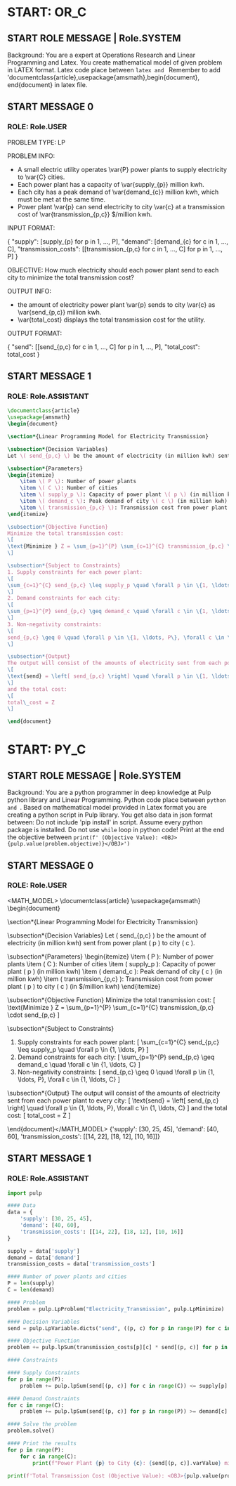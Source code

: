 # START: OR_C 
## START ROLE MESSAGE | Role.SYSTEM 
Background: You are a expert at Operations Research and Linear Programming and Latex. You create mathematical model of given problem in LATEX format. Latex code place between ```latex and ``` Remember to add 'documentclass{article},usepackage{amsmath},begin{document}, end{document} in latex file. 
## START MESSAGE 0 
### ROLE: Role.USER
<DESCRIPTION>
PROBLEM TYPE: LP

PROBLEM INFO:

- A small electric utility operates \var{P} power plants to supply electricity to \var{C} cities.
- Each power plant has a capacity of \var{supply_{p}} million kwh.
- Each city has a peak demand of \var{demand_{c}} million kwh, which must be met at the same time.
- Power plant \var{p} can send electricity to city \var{c} at a transmission cost of \var{transmission_{p,c}} $/million kwh.

INPUT FORMAT: 

{
    "supply": [supply_{p} for p in 1, ..., P],
    "demand": [demand_{c} for c in 1, ..., C],
    "transmission_costs": [[transmission_{p,c} for c in 1, ..., C] for p in 1, ..., P]
}

OBJECTIVE: How much electricity should each power plant send to each city to minimize the total transmission cost?

OUTPUT INFO:

- the amount of electricity power plant \var{p} sends to city \var{c} as \var{send_{p,c}} million kwh.
- \var{total_cost} displays the total transmission cost for the utility.

OUTPUT FORMAT:

{
    "send": [[send_{p,c} for c in 1, ..., C] for p in 1, ..., P],
    "total_cost": total_cost
}

</DESCRIPTION>


## START MESSAGE 1 
### ROLE: Role.ASSISTANT
```latex
\documentclass{article}
\usepackage{amsmath}
\begin{document}

\section*{Linear Programming Model for Electricity Transmission}

\subsection*{Decision Variables}
Let \( send_{p,c} \) be the amount of electricity (in million kwh) sent from power plant \( p \) to city \( c \).

\subsection*{Parameters}
\begin{itemize}
    \item \( P \): Number of power plants
    \item \( C \): Number of cities
    \item \( supply_p \): Capacity of power plant \( p \) (in million kwh)
    \item \( demand_c \): Peak demand of city \( c \) (in million kwh)
    \item \( transmission_{p,c} \): Transmission cost from power plant \( p \) to city \( c \) (in $/million kwh)
\end{itemize}

\subsection*{Objective Function}
Minimize the total transmission cost:
\[
\text{Minimize } Z = \sum_{p=1}^{P} \sum_{c=1}^{C} transmission_{p,c} \cdot send_{p,c}
\]

\subsection*{Subject to Constraints}
1. Supply constraints for each power plant:
\[
\sum_{c=1}^{C} send_{p,c} \leq supply_p \quad \forall p \in \{1, \ldots, P\}
\]
2. Demand constraints for each city:
\[
\sum_{p=1}^{P} send_{p,c} \geq demand_c \quad \forall c \in \{1, \ldots, C\}
\]
3. Non-negativity constraints:
\[
send_{p,c} \geq 0 \quad \forall p \in \{1, \ldots, P\}, \forall c \in \{1, \ldots, C\}
\]

\subsection*{Output}
The output will consist of the amounts of electricity sent from each power plant to every city:
\[
\text{send} = \left[ send_{p,c} \right] \quad \forall p \in \{1, \ldots, P\}, \forall c \in \{1, \ldots, C\}
\]
and the total cost:
\[
total\_cost = Z
\]

\end{document}
```

# START: PY_C 
## START ROLE MESSAGE | Role.SYSTEM 
Background: You are a python programmer in deep knowledge at Pulp python library and Linear Programming. Python code place between ```python and ```. Based on mathematical model provided in Latex format you are creating a python script in Pulp library. You get also data in json format between: <DATA></DATA> Do not include 'pip install' in script. Assume every python package is installed. Do not use `while` loop in python code! Print at the end the objective between <OBJ></OBJ> `print(f' (Objective Value): <OBJ>{pulp.value(problem.objective)}</OBJ>')` 
## START MESSAGE 0 
### ROLE: Role.USER
<MATH_MODEL>
\documentclass{article}
\usepackage{amsmath}
\begin{document}

\section*{Linear Programming Model for Electricity Transmission}

\subsection*{Decision Variables}
Let \( send_{p,c} \) be the amount of electricity (in million kwh) sent from power plant \( p \) to city \( c \).

\subsection*{Parameters}
\begin{itemize}
    \item \( P \): Number of power plants
    \item \( C \): Number of cities
    \item \( supply_p \): Capacity of power plant \( p \) (in million kwh)
    \item \( demand_c \): Peak demand of city \( c \) (in million kwh)
    \item \( transmission_{p,c} \): Transmission cost from power plant \( p \) to city \( c \) (in $/million kwh)
\end{itemize}

\subsection*{Objective Function}
Minimize the total transmission cost:
\[
\text{Minimize } Z = \sum_{p=1}^{P} \sum_{c=1}^{C} transmission_{p,c} \cdot send_{p,c}
\]

\subsection*{Subject to Constraints}
1. Supply constraints for each power plant:
\[
\sum_{c=1}^{C} send_{p,c} \leq supply_p \quad \forall p \in \{1, \ldots, P\}
\]
2. Demand constraints for each city:
\[
\sum_{p=1}^{P} send_{p,c} \geq demand_c \quad \forall c \in \{1, \ldots, C\}
\]
3. Non-negativity constraints:
\[
send_{p,c} \geq 0 \quad \forall p \in \{1, \ldots, P\}, \forall c \in \{1, \ldots, C\}
\]

\subsection*{Output}
The output will consist of the amounts of electricity sent from each power plant to every city:
\[
\text{send} = \left[ send_{p,c} \right] \quad \forall p \in \{1, \ldots, P\}, \forall c \in \{1, \ldots, C\}
\]
and the total cost:
\[
total\_cost = Z
\]

\end{document}</MATH_MODEL>
<DATA>
{'supply': [30, 25, 45], 'demand': [40, 60], 'transmission_costs': [[14, 22], [18, 12], [10, 16]]}</DATA>


## START MESSAGE 1 
### ROLE: Role.ASSISTANT
```python
import pulp

#### Data
data = {
    'supply': [30, 25, 45],
    'demand': [40, 60],
    'transmission_costs': [[14, 22], [18, 12], [10, 16]]
}

supply = data['supply']
demand = data['demand']
transmission_costs = data['transmission_costs']

#### Number of power plants and cities
P = len(supply)
C = len(demand)

#### Problem
problem = pulp.LpProblem("Electricity_Transmission", pulp.LpMinimize)

#### Decision Variables
send = pulp.LpVariable.dicts("send", ((p, c) for p in range(P) for c in range(C)), lowBound=0, cat='Continuous')

#### Objective Function
problem += pulp.lpSum(transmission_costs[p][c] * send[(p, c)] for p in range(P) for c in range(C))

#### Constraints

#### Supply Constraints
for p in range(P):
    problem += pulp.lpSum(send[(p, c)] for c in range(C)) <= supply[p]

#### Demand Constraints
for c in range(C):
    problem += pulp.lpSum(send[(p, c)] for p in range(P)) >= demand[c]

#### Solve the problem
problem.solve()

#### Print the results
for p in range(P):
    for c in range(C):
        print(f"Power Plant {p} to City {c}: {send[(p, c)].varValue} million kwh")

print(f'Total Transmission Cost (Objective Value): <OBJ>{pulp.value(problem.objective)}</OBJ>')
```

